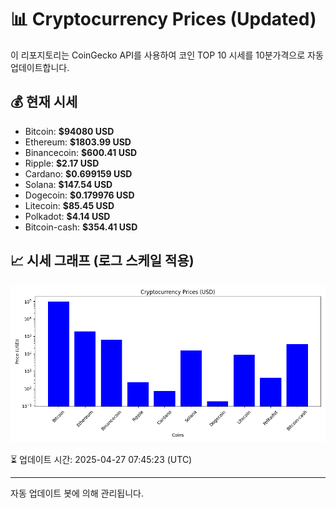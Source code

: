 
# 📊 Cryptocurrency Prices (Updated)

이 리포지토리는 CoinGecko API를 사용하여 코인 TOP 10 시세를 10분가격으로 자동 업데이트합니다.

## 💰 현재 시세
- Bitcoin: **$94080 USD**
- Ethereum: **$1803.99 USD**
- Binancecoin: **$600.41 USD**
- Ripple: **$2.17 USD**
- Cardano: **$0.699159 USD**
- Solana: **$147.54 USD**
- Dogecoin: **$0.179976 USD**
- Litecoin: **$85.45 USD**
- Polkadot: **$4.14 USD**
- Bitcoin-cash: **$354.41 USD**

## 📈 시세 그래프 (로그 스케일 적용)
![Crypto Prices](crypto_prices.png)

⏳ 업데이트 시간: 2025-04-27 07:45:23 (UTC)

---
자동 업데이트 봇에 의해 관리됩니다.
